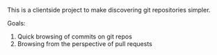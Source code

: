 This is a clientside project to make discovering git repositories simpler.

Goals:

1. Quick browsing of commits on git repos
2. Browsing from the perspective of pull requests
